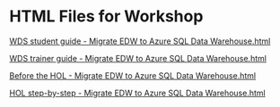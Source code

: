﻿# HTML Files for Workshop
[WDS student guide - Migrate EDW to Azure SQL Data Warehouse.html](https://cloudworkshop.blob.core.windows.net/migrate-edw/Whiteboard%20design%20session/WDS%20student%20guide%20-%20Migrate%20EDW%20to%20Azure%20SQL%20Data%20Warehouse.html)

[WDS trainer guide - Migrate EDW to Azure SQL Data Warehouse.html](https://cloudworkshop.blob.core.windows.net/migrate-edw/Whiteboard%20design%20session/WDS%20trainer%20guide%20-%20Migrate%20EDW%20to%20Azure%20SQL%20Data%20Warehouse.html)

[Before the HOL - Migrate EDW to Azure SQL Data Warehouse.html](https://cloudworkshop.blob.core.windows.net/migrate-edw/Hands-on%20lab/Before%20the%20HOL%20-%20Migrate%20EDW%20to%20Azure%20SQL%20Data%20Warehouse.html)

[HOL step-by-step - Migrate EDW to Azure SQL Data Warehouse.html](https://cloudworkshop.blob.core.windows.net/migrate-edw/Hands-on%20lab/HOL%20step-by-step%20-%20Migrate%20EDW%20to%20Azure%20SQL%20Data%20Warehouse.html)

